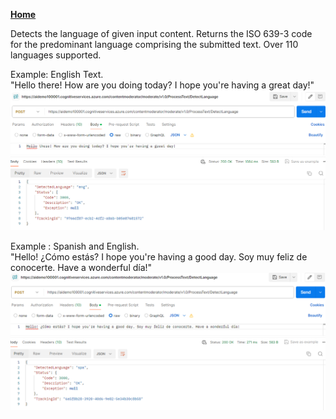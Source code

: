 [**Home**](README.md)

Detects the language of given input content. Returns the ISO 639-3 code for the predominant language comprising the submitted text. Over 110 languages supported.

Example: English Text.</br>
"Hello there! How are you doing today? I hope you're having a great day!"
![english](images/postman-2.png)

Example : Spanish and English.</br>
"Hello! ¿Cómo estás? I hope you're having a good day. Soy muy feliz de conocerte. Have a wonderful día!"
![engspan](images/postman-3.png)